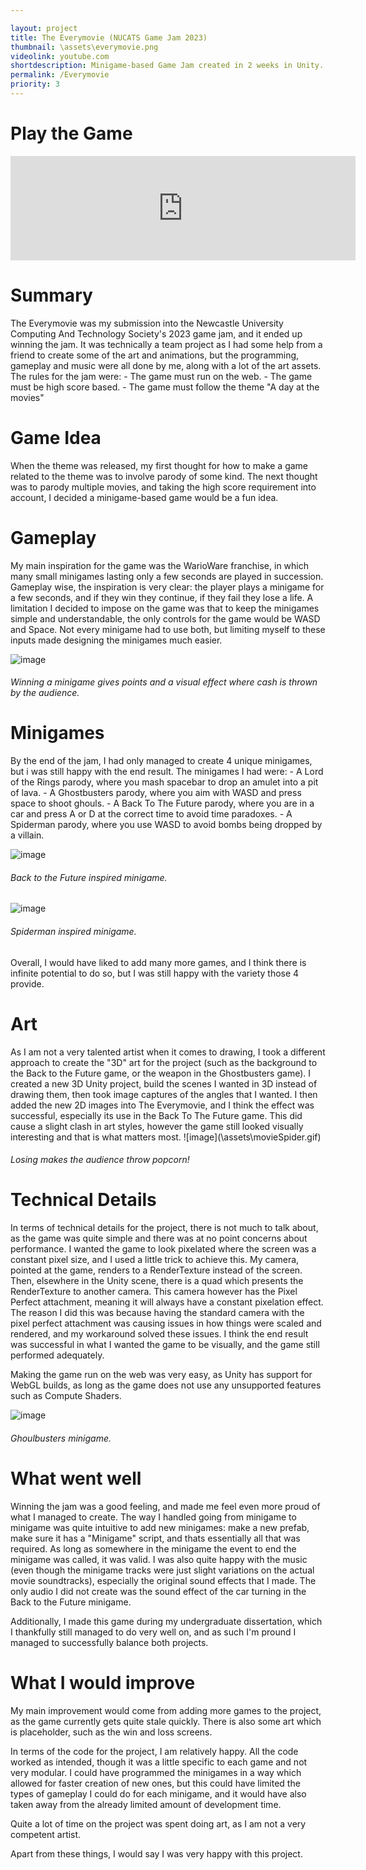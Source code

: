 ```yaml
---

layout: project
title: The Everymovie (NUCATS Game Jam 2023)
thumbnail: \assets\everymovie.png
videolink: youtube.com
shortdescription: Minigame-based Game Jam created in 2 weeks in Unity.
permalink: /Everymovie
priority: 3
---
```


<h1>Play the Game</h1>
<iframe frameborder="0" src="https://itch.io/embed/1981362" width="552" height="167"><a href="https://heavymetalgamedev.itch.io/the-everymovie">The Everymovie by HeavyMetalGameDev</a></iframe>
<h1>Summary</h1>
The Everymovie was my submission into the Newcastle University Computing And Technology Society's 2023 game jam, and it ended up winning the jam. It was technically a team project as I had some help from a friend to create some of the art and animations, but the programming, gameplay and music were all done by me, along with a lot of the art assets. The rules for the jam were:
- The game must run on the web.
- The game must be high score based.
- The game must follow the theme "A day at the movies"

<h1>Game Idea</h1>
When the theme was released, my first thought for how to make a game related to the theme was to involve parody of some kind. The next thought was to parody multiple movies, and taking the high score requirement into account, I decided a minigame-based game would be a fun idea.
<h1>Gameplay</h1>
My main inspiration for the game was the WarioWare franchise, in which many small minigames lasting only a few seconds are played in succession. Gameplay wise, the inspiration is very clear: the player plays a minigame for a few seconds, and if they win they continue, if they fail they lose a life.
A limitation I decided to impose on the game was that to keep the minigames simple and understandable, the only controls for the game would be WASD and Space. Not every minigame had to use both, but limiting myself to these inputs made designing the minigames much easier.

![image](\assets\movieWin.png)
<h6>Winning a minigame gives points and a visual effect where cash is thrown by the audience.</h6> 


<h1>Minigames</h1>
By the end of the jam, I had only managed to create 4 unique minigames, but i was still happy with the end result. The minigames I had were:
- A Lord of the Rings parody, where you mash spacebar to drop an amulet into a pit of lava.
- A Ghostbusters parody, where you aim with WASD and press space to shoot ghouls.
- A Back To The Future parody, where you are in a car and press A or D at the correct time to avoid time paradoxes.
- A Spiderman parody, where you use WASD to avoid bombs being dropped by a villain.

![image](\assets\movieCar.png)
<h6>Back to the Future inspired minigame.</h6> 

![image](\assets\movieSpider.png)
<h6>Spiderman inspired minigame.</h6> 
Overall, I would have liked to add many more games, and I think there is infinite potential to do so, but I was still happy with the variety those 4 provide.

<h1>Art</h1>
As I am not a very talented artist when it comes to drawing, I took a different approach to create the "3D" art for the project (such as the background to the Back to the Future game, or the weapon in the Ghostbusters game). I created a new 3D Unity project, build the scenes I wanted in 3D instead of drawing them, then took image captures of the angles that I wanted. I then added the new 2D images into The Everymovie, and I think the effect was successful, especially its use in the Back To The Future game.
This did cause a slight clash in art styles, however the game still looked visually interesting and that is what matters most.
![image](\assets\movieSpider.gif)
<h6>Losing makes the audience throw popcorn!</h6> 
<h1>Technical Details</h1>
In terms of technical details for the project, there is not much to talk about, as the game was quite simple and there was at no point concerns about performance.
I wanted the game to look pixelated where the screen was a constant pixel size, and I used a little trick to achieve this. My camera, pointed at the game, renders to a RenderTexture instead of the screen. Then, elsewhere in the Unity scene, there is a quad which presents the RenderTexture to another camera. This camera however has the Pixel Perfect attachment, meaning it will always have a constant pixelation effect. The reason I did this was because having the standard camera with the pixel perfect attachment was causing issues in how things were scaled and rendered, and my workaround solved these issues. I think the end result was successful in what I wanted the game to be visually, and the game still performed adequately.

Making the game run on the web was very easy, as Unity has support for WebGL builds, as long as the game does not use any unsupported features such as Compute Shaders.

![image](\assets\movieGhoul.gif)
<h6>Ghoulbusters minigame.</h6> 

<h1>What went well</h1>
Winning the jam was a good feeling, and made me feel even more proud of what I managed to create. The way I handled going from minigame to minigame was quite intuitive to add new minigames: make a new prefab, make sure it has a "Minigame" script, and thats essentially all that was required. As long as somewhere in the minigame the event to end the minigame was called, it was valid.
I was also quite happy with the music (even though the minigame tracks were just slight variations on the actual movie soundtracks), especially the original sound effects that I made. The only audio I did not create was the sound effect of the car turning in the Back to the Future minigame.

Additionally, I made this game during my undergraduate dissertation, which I thankfully still managed to do very well on, and as such I'm pround I managed to successfully balance both projects.
<h1>What I would improve</h1>
My main improvement would come from adding more games to the project, as the game currently gets quite stale quickly. There is also some art which is placeholder, such as the win and loss screens.

In terms of the code for the project, I am relatively happy. All the code worked as intended, though it was a little specific to each game and not very modular. I could have programmed the minigames in a way which allowed for faster creation of new ones, but this could have limited the types of gameplay I could do for each minigame, and it would have also taken away from the already limited amount of development time.

Quite a lot of time on the project was spent doing art, as I am not a very competent artist.

Apart from these things, I would say I was very happy with this project.